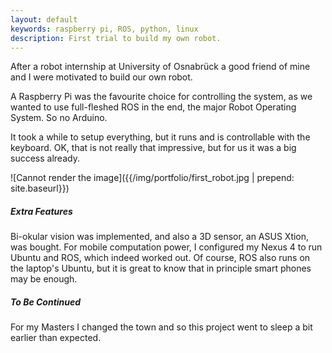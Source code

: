 ```yaml
---
layout: default
keywords: raspberry pi, ROS, python, linux
description: First trial to build my own robot.
---
```


After a robot internship at University of Osnabrück a good friend of mine
and I were motivated to build our own robot.

A Raspberry Pi was the favourite choice for controlling the system, as we
wanted to use full-fleshed ROS in the end, the major Robot Operating System.
So no Arduino.

It took a while to setup everything, but it runs and is controllable with
the keyboard. OK, that is not really that impressive, but for us it was a big
success already.

![Cannot render the image]({{/img/portfolio/first_robot.jpg | prepend: site.baseurl}})

##### Extra Features

Bi-okular vision was implemented, and also a 3D sensor, an ASUS Xtion, was bought.
For mobile computation power, I configured my Nexus 4 to run Ubuntu and ROS,
which indeed worked out. Of course, ROS also runs on the laptop's Ubuntu,
but it is great to know that in principle smart phones may be enough.

##### To Be Continued
For my Masters I changed the town and so this project went to sleep a bit earlier
than expected.
